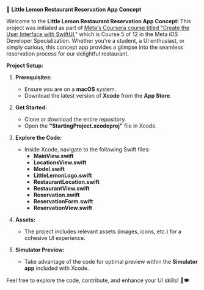 🍋 **Little Lemon Restaurant Reservation App Concept**

Welcome to the **Little Lemon Restaurant Reservation App Concept**! 
This project was initiated as part of [Meta's Coursera course titled "Create the User Interface with SwiftUI]([url](https://www.coursera.org/learn/create-the-user-interface-with-swiftui))," which is Course 5 of 12 in the Meta iOS Developer Specialization. 
Whether you're a student, a UI enthusiast, or simply curious, this concept app provides a glimpse into the seamless reservation process for our delightful restaurant.

**Project Setup:**

1. **Prerequisites:**
    - Ensure you are on a **macOS** system.
    - Download the latest version of **Xcode** from the **App Store**.

2. **Get Started:**
    - Clone or download the entire repository.
    - Open the **"StartingProject.xcodeproj"** file in Xcode.

3. **Explore the Code:**
    - Inside Xcode, navigate to the following Swift files:
        - **MainView.swift**
        - **LocationsView.swift**
        - **Model.swift**
        - **LittleLemonLogo.swift**
        - **RestaurantLocation.swift**
        - **RestaurantView.swift**
        - **Reservation.swift**
        - **ReservationForm.swift**
        - **ReservationView.swift**

4. **Assets:**
    - The project includes relevant assets (images, icons, etc.) for a cohesive UI experience.

5. **Simulator Preview:**
    - Take advantage of the code for optimal preview within the **Simulator app** included with Xcode.

Feel free to explore the code, contribute, and enhance your UI skills! 🌟🍽️
